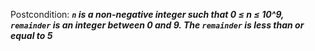 Postcondition: ***`n` is a non-negative integer such that 0 ≤ n ≤ 10^9, `remainder` is an integer between 0 and 9. The `remainder` is less than or equal to 5***